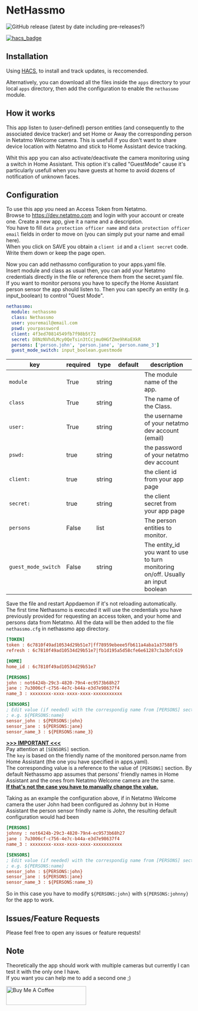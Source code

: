 # NetHassmo 
![GitHub release (latest by date including pre-releases?)](https://img.shields.io/github/v/release/vash3d/nethassmo?style=for-the-badge)

[![hacs_badge](https://img.shields.io/badge/HACS-Custom-orange.svg?style=for-the-badge)](https://github.com/custom-components/hacs)



## Installation

Using [HACS](https://github.com/custom-components/hacs), to install and track updates, is reccomended.  




Alternatively, you can download all the files inside the `apps` directory to your local `apps` directory, then add the configuration to enable the `nethassmo` module.

## How it works

This app listen to (user-defined) person entities (and consequently to the associated device tracker) and set Home or Away the corresponding person in Netatmo Welcome camera.
This is usefull if you don't want to share device location with Netatmo and stick to Home Assistant device tracking.

Whit this app you can also activate/deactivate the camera monitoring using a switch in Home Assistant.
This option it's called "GuestMode" cause it's particularly usefull when you have guests at home to avoid dozens of notification of unknown faces.

## Configuration

To use this app you need an Access Token from Netatmo.  
Browse to https://dev.netatmo.com and login with your account or create one.
Create a new app, give it a name and a description.  
You have to fill `data protection officer name` and `data protection officer email` fields in order to move on (you can simply put your name and email here).  
When you click on SAVE you obtain a `client id` and a `client secret` code. Write them down or keep the page open.

Now you can add nethassmo configuration to your apps.yaml file.  
Insert module and class as usual then, you can add your Netatmo credentials directly in the file or reference them from the secret.yaml file.  
If you want to monitor persons you have to specify the Home Assistant person sensor the app should listen to. Then you can specify an entity (e.g. input_boolean) to control "Guest Mode".

```yaml
nethassmo:
  module: nethassmo
  class: Nethassmo
  user: youremail@email.com
  pswd: yourpassword
  client: 4f3ed70814549fb7f98b5t72
  secret: D8NzNVhdLMcy0QeTsin3tCcjmu0HGfZme9hKoEXkR
  persons: ['person.john', 'person.jane', 'person.name_3']
  guest_mode_switch: input_boolean.guestmode
```

key | required | type | default | description
-- | -- | -- | -- | --
`module` | True | string | | The module name of the app.
`class` | True | string | | The name of the Class.
`user:`| True | string | | the username of your netatmo dev account (email)
`pswd:`| true | string | | the password of your netatmo dev account
`client:`| true | string | | the client id from your app page
`secret:`| true | string | | the client secret from your app page
`persons` | False | list | | The person entities to monitor.
`guest_mode_switch` | False | string | | The entity_id you want to use to turn monitoring on/off. Usually an input boolean

Save the file and restart Appdaemon if it's not reloading automatically.  
The first time Nethassmo is executed it will use the credentials you have previously provided for requesting an access token, and your home and persons data from Netatmo.
All the data will be then added to the file `nethassmo.cfg` in nethassmo app directory.

```ini
[TOKEN]
token : 6c7810f49ad10534d29b51e7|ff78959ebeee5fb611a4aba1a37588f5
refresh : 6c7810f49ad10534d29b51e7|fb1d195a5d58cfe6e61287c3a3bfc619

[HOME]
home_id : 6c7810f49ad10534d29b51e7

[PERSONS]
john : not6424b-29c3-4820-79n4-ec9573b68h27
jane : 7u3006cf-c756-4e7c-b44a-e3d7e98637f4
name_3 : xxxxxxxx-xxxx-xxxx-xxxx-xxxxxxxxxxx

[SENSORS]
; Edit value (if needed) with the correspondig name from [PERSONS] section
; e.g. ${PERSONS:name}
sensor_john : ${PERSONS:john}
sensor_jane : ${PERSONS:jane}
sensor_name_3 : ${PERSONS:name_3}
```
<u> **>>> IMPORTANT <<<** </u>  
Pay attention at `[SENSORS]` section.  
The `key` is based on the friendly name of the monitored person.name from Home Assistant (the one you have specified in apps.yaml).  
The corresponding value is a reference to the value of `[PERSONS]` section.
By default Nethassmo app assumes that persons' friendly names in Home Assistant and the ones from Netatmo Welcome camera are the same.  
<u>**If that's not the case you have to manually change the value.**</u>

Taking as an example the configuration above, if in Netatmo Welcome camera the user John had been configured as Johnny but in Home Assistant the person sensor frindly name is John, the resulting default configuration would had been
```ini
[PERSONS]
johnny : not6424b-29c3-4820-79n4-ec9573b68h27
jane : 7u3006cf-c756-4e7c-b44a-e3d7e98637f4
name_3 : xxxxxxxx-xxxx-xxxx-xxxx-xxxxxxxxxxx

[SENSORS]
; Edit value (if needed) with the correspondig name from [PERSONS] section
; e.g. ${PERSONS:name}
sensor_john : ${PERSONS:john}
sensor_jane : ${PERSONS:jane}
sensor_name_3 : ${PERSONS:name_3}
```
So in this case you have to modify `${PERSONS:john}` with `${PERSONS:johnny}` for the app to work.

## Issues/Feature Requests

Please feel free to open any issues or feature requests!

## Note
Theoretically the app should work with multiple cameras but currently I can test it with the only one I have.  
If you want you can help me to add a second one ;)

<a href="https://www.buymeacoffee.com/infiniteloop" target="_blank"><img src="https://cdn.buymeacoffee.com/buttons/default-black.png" alt="Buy Me A Coffee" style="height: 51px !important;width: 217px !important;" ></a>
